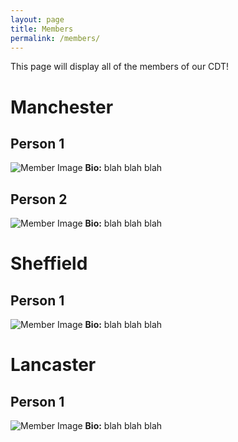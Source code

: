 ```yaml
---
layout: page
title: Members
permalink: /members/
---
```


This page will display all of the members of our CDT!

# Manchester
## Person 1
![Member Image](https://4ir-cdt.github.io/assets/img/icons/android-chrome-256x256.png?v=qA3OXqyw77 "Member 1")
**Bio:**
blah blah blah

## Person 2
![Member Image](https://4ir-cdt.github.io/assets/img/icons/android-chrome-256x256.png?v=qA3OXqyw77 "Member 1")
**Bio:**
blah blah blah

# Sheffield
## Person 1
![Member Image](https://4ir-cdt.github.io/assets/img/icons/android-chrome-256x256.png?v=qA3OXqyw77 "Member 1")
**Bio:**
blah blah blah

# Lancaster
## Person 1
![Member Image](https://4ir-cdt.github.io/assets/img/icons/android-chrome-256x256.png?v=qA3OXqyw77 "Member 1")
**Bio:**
blah blah blah
